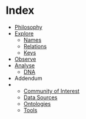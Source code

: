 <!-- TITLE: A-PART-OF-NATURE -->
<!-- SUBTITLE: Although it often feels as if we were apart from nature, we are indeed a part of nature! -->
# Index
* [Philosophy](/a-part-of-nature/philosophy)
* [Explore](/a-part-of-nature/exploration)
  * [Names](/a-part-of-nature/exploration/names)
  * [Relations](/a-part-of-nature/exploration/relations)
  * [Keys](/a-part-of-nature/exploration/keys)
* [Observe](/a-part-of-nature/observation)
* [Analyse](/a-part-of-nature/data-analysis)
  * [DNA](/a-part-of-nature/data-analysis/DNA)
* Addendum
* * [Community of Interest](/a-part-of-nature/community-of-interest)
  * [Data Sources](/a-part-of-nature/data-sources)
  * [Ontologies](/a-part-of-nature/ontologies)
  * [Tools](/a-part-of-nature/tools)
